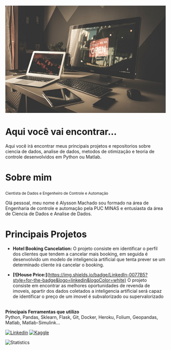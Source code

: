 
[![Image](https://github.com/alyssonvidal/alyssonvidal/blob/main/image.jpg)](https://www.github.com/alyssonvidal/)

# Aqui você vai encontrar...

Aqui você irá encontrar meus principais projetos e repositorios sobre ciencia de dados, analise de dados, metodos de otimização e teoria de controle desenvolvidos em Python ou Matlab.<br>

# Sobre mim
<sub>Cientista de Dados e Engenheiro de Controle e Automação</sub>

Olá pessoal, meu nome é Alysson Machado sou formado na área de Engenharia de controle e automação pela PUC MINAS e entusiasta da área de Ciencia de Dados e Analise de Dados.<br>

# Principais Projetos

* **Hotel Booking Cancelation:**
  O projeto consiste em identificar o perfil dos clientes que tendem a cancelar mais booking, em seguida é desenvolvido um modelo de inteligencia artificial que tenta prever se um determinado cliente irá cancelar o booking.
  
* **[![House Price:]**([https://img.shields.io/badge/LinkedIn-0077B5?style=for-the-badge&logo=linkedin&logoColor=white)](https://www.linkedin.com/in/alyssonmach/](https://github.com/alyssonvidal/House-Rocket-Sales#readme))
 O projeto consiste em encontrar as melhores oportunidades de revenda de imoveis, apartir dos dados coletados a inteligencia artificial será capaz de identificar o preço de um imovel é subvalorizado ou supervalorizado<br><br>

**Principais Ferramentas que utilizo**<br>
 Python, Pandas, Sklearn, Flask, Git, Docker, Heroku, Folium, Geopandas, Matlab, Matlab-Simulink...<br>

[![Linkedin](https://img.shields.io/badge/LinkedIn-0077B5?style=for-the-badge&logo=linkedin&logoColor=white)](https://www.linkedin.com/in/alyssonmach/)
[![Kaggle](https://img.shields.io/badge/Kaggle-20BEFF?style=for-the-badge&logo=Kaggle&logoColor=white)](https://www.kaggle.com/alyssonvidal/)


![Statistics](https://github-readme-stats.vercel.app/api?username=alyssonvidal&count_private=true)










